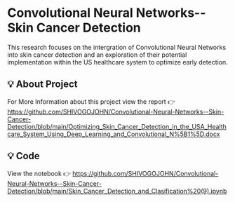 # Convolutional Neural Networks--Skin Cancer Detection
This research focuses on the intergration of Convolutional Neural Networks into skin cancer detection and an exploration of  their potential implementation within the US healthcare system to optimize early detection.

## 💡 About Project
For More Information about this project view the report 👉
https://github.com/SHIVOGOJOHN/Convolutional-Neural-Networks--Skin-Cancer-Detection/blob/main/Optimizing_Skin_Cancer_Detection_in_the_USA_Healthcare_System_Using_Deep_Learning_and_Convolutional_N%5B1%5D.docx

## 💡 Code
View the notebook 👉
https://github.com/SHIVOGOJOHN/Convolutional-Neural-Networks--Skin-Cancer-Detection/blob/main/Skin_Cancer_Detection_and_Clasification%20(9).ipynb

